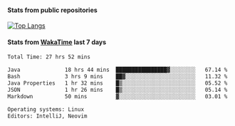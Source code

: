 #### Stats from public repositories

[![Top Langs](https://github-readme-stats.vercel.app/api/top-langs/?username=hyoghurt&layout=compact&exclude_repo=multiserver,docker_compose&langs_count=6)](https://github.com/anuraghazra/github-readme-stats)

#### Stats from [WakaTime](https://wakatime.com/@hyoghurt) last 7 days
<!--START_SECTION:waka-->

```txt
Total Time: 27 hrs 52 mins

Java              18 hrs 44 mins  ████████████████▓░░░░░░░░   67.14 %
Bash              3 hrs 9 mins    ██▓░░░░░░░░░░░░░░░░░░░░░░   11.32 %
Java Properties   1 hr 32 mins    █▒░░░░░░░░░░░░░░░░░░░░░░░   05.52 %
JSON              1 hr 26 mins    █▒░░░░░░░░░░░░░░░░░░░░░░░   05.14 %
Markdown          50 mins         ▓░░░░░░░░░░░░░░░░░░░░░░░░   03.01 %

Operating systems: Linux
Editors: IntelliJ, Neovim
```

<!--END_SECTION:waka-->
